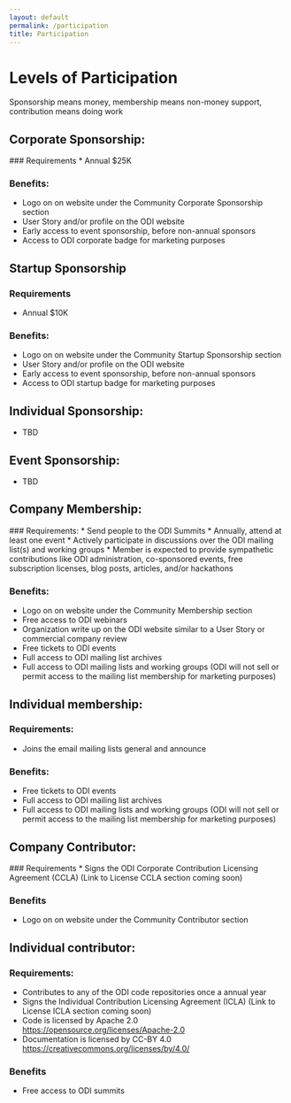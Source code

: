 ```yaml
---
layout: default
permalink: /participation
title: Participation
---
```


# Levels of Participation
Sponsorship means money, membership means non-money support, contribution means doing work

<h2><a name="sponsorship">Corporate Sponsorship:</a></h2>
### Requirements
* Annual $25K

### Benefits:
* Logo on on website under the Community Corporate Sponsorship section
* User Story and/or profile on the ODI website
* Early access to event sponsorship, before non-annual sponsors
* Access to ODI corporate badge for marketing purposes

## Startup Sponsorship
### Requirements
* Annual $10K 

### Benefits:
* Logo on on website under the Community Startup Sponsorship section
* User Story and/or profile on the ODI website
* Early access to event sponsorship, before non-annual sponsors
* Access to ODI startup badge for marketing purposes

## Individual Sponsorship: 
* TBD

## Event Sponsorship:
* TBD

<h2><a name="membership">Company Membership:</a></h2> 
### Requirements:
* Send people to the ODI Summits
* Annually, attend at least one event
* Actively participate in discussions over the ODI mailing list(s) and working groups
* Member is expected to provide sympathetic contributions like ODI administration, co-sponsored events, free subscription licenses, blog posts, articles, and/or hackathons

### Benefits:
* Logo on on website under the Community Membership section
* Free access to ODI webinars
* Organization write up on the ODI website similar to a User Story or commercial company review
* Free tickets to ODI events
* Full access to ODI mailing list archives
* Full access to ODI mailing lists and working groups (ODI will not sell or permit access to the mailing list membership for marketing purposes)

## Individual membership: 
### Requirements:
* Joins the email mailing lists general and announce

### Benefits:
* Free tickets to ODI events
* Full access to ODI mailing list archives
* Full access to ODI mailing lists and working groups (ODI will not sell or permit access to the mailing list membership for marketing purposes)

<h2><a name="contributor">Company Contributor:</a></h2>
### Requirements
* Signs the ODI Corporate Contribution Licensing Agreement (CCLA) (Link to License CCLA section coming soon)

### Benefits
* Logo on on website under the Community Contributor section

## Individual contributor: 
### Requirements:
* Contributes to any of the ODI code repositories once a annual year
* Signs the Individual Contribution Licensing Agreement (ICLA) (Link to License ICLA section coming soon)
* Code is licensed by Apache 2.0 https://opensource.org/licenses/Apache-2.0
* Documentation is licensed by CC-BY 4.0 https://creativecommons.org/licenses/by/4.0/

### Benefits
* Free access to ODI summits
